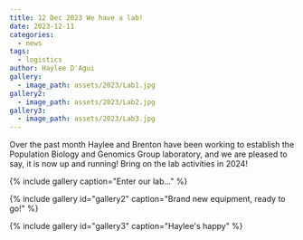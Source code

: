 ```yaml
---
title: 12 Dec 2023 We have a lab!
date: 2023-12-11
categories:
  - news
tags:
  - logistics
author: Haylee D'Agui
gallery:
  - image_path: assets/2023/Lab1.jpg
gallery2:
  - image_path: assets/2023/Lab2.jpg
gallery3:
  - image_path: assets/2023/Lab3.jpg
---
```


Over the past month Haylee and Brenton have been working to establish the Population Biology and Genomics Group laboratory, and we are pleased to say, it is now up and running! Bring on the lab activities in 2024!

{% include gallery caption="Enter our lab..." %}

{% include gallery id="gallery2" caption="Brand new equipment, ready to go!" %}

{% include gallery id="gallery3" caption="Haylee's happy" %}
